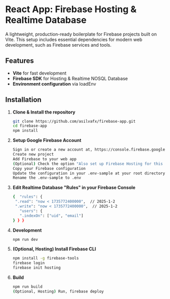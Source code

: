 # React App: Firebase Hosting & Realtime Database

A lightweight, production-ready boilerplate for Firebase projects built on Vite. This setup includes essential dependencies for modern web development, such as Firebase services and tools.

## Features
- **Vite** for fast development
- **Firebase SDK** for Hosting & Realtime NOSQL Database
- **Environment configuration** via loadEnv

## Installation

1. **Clone & Install the repository**
   ```bash
   git clone https://github.com/asilvafx/firebase-app.git
   cd firebase-app
   npm install

2. **Setup Google Firebase Account**
   ```bash
   Sign in or create a new account at, https://console.firebase.google.com/ 
   Create new project
   Add Firebase to your web app
   (Optional) Check the option "Also set up Firebase Hosting for this app", if you wish to setup a hosting for your web app.
   Copy your Firebase configuration
   Update the configuration in your .env-sample at your root directory
   Rename the .env-sample to .env

3. **Edit Realtime Database "Rules" in your Firebase Console**
   ```bash 
   {  "rules": {
    ".read": "now < 1735772400000",  // 2025-1-2
    ".write": "now < 1735772400000",  // 2025-1-2 
	  "users": {
      ".indexOn": ["uid", "email"]
   } } }

3. **Development**
   ```bash
   npm run dev

4. **(Optional, Hosting) Install Firebase CLI**
   ```bash
   npm install -g firebase-tools
   firebase login
   firebase init hosting

5. **Build**
   ```bash
   npm run build
   (Optional, Hosting) Run, firebase deploy